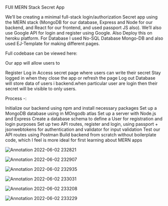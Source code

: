 FUll MERN Stack Secret App

We’ll be creating a minimal full-stack login/authorization  Secret app using the MERN stack (MongoDB for our database, Express and Node for our backend, and React for our frontend, and  used passport JS also). We’ll also use Google API for login and register using Google. Also Deploy this on heroku platform. For Database  I used No-SQL Database Mongo-DB and also used  EJ-Template for making different pages.

Full codebase can be viewed here:

Our app will allow users to

Register
Log in
Access secret page where users can write their secret
Stay logged in when they close the app or refresh the page
Log out
Database will store data of users i backend.when particular user are login then their secret will be visible to only users.

Process -:

Initialize our backend using npm and install necessary packages
Set up a MongoDB database using in MOngodb atlas
Set up a server with Node.js and Express
Create a database schema to define a User for registration and login purposes
Set up two API routes, register and login, using passport + jsonwebtokens for authentication and validator for input validation
Test our API routes using Postman
Build backend from scratch without boilerplate code, which I feel is more ideal for first learning about MERN apps


![Annotation 2022-06-02 232821](https://user-images.githubusercontent.com/68156453/171697181-ecca6fc5-a792-40b4-b549-aac5c486edb1.jpg)


![Annotation 2022-06-02 232907](https://user-images.githubusercontent.com/68156453/171697248-6c198636-aa9f-4817-9b4c-c61bdee24d25.jpg)


![Annotation 2022-06-02 232935](https://user-images.githubusercontent.com/68156453/171697298-3423e04c-2317-4e88-856f-e1f0d4a5840a.jpg)


![Annotation 2022-06-02 233031](https://user-images.githubusercontent.com/68156453/171697423-36f0119d-e025-4aae-b5de-9dc089832cea.jpg)


![Annotation 2022-06-02 233208](https://user-images.githubusercontent.com/68156453/171697457-37947624-c6ac-426d-b544-95534ecfba50.jpg)


![Annotation 2022-06-02 233229](https://user-images.githubusercontent.com/68156453/171697500-e6ad6c6b-fd87-48c7-b4bb-e6e42373e56a.jpg)












